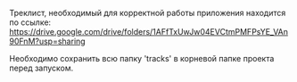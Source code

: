 Треклист, необходимый для корректной работы приложения находится по ссылке:
https://drive.google.com/drive/folders/1AFfTxUwJw04EVCtmPMFPsYE_VAn90FnM?usp=sharing

Необходимо сохранить всю папку 'tracks' в корневой папке проекта перед запуском.

